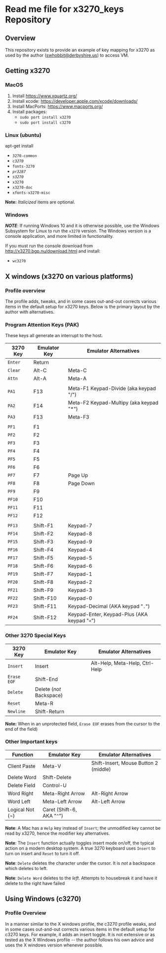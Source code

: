 # Read me file for x3270_keys Repository

## Overview

This repository exists to provide an example of key mapping for x3270 as used by the author (swhobbit@derbyshire.us) to access VM.

## Getting x3270

### MacOS

1. Install https://www.xquartz.org/
1. Install xcode: https://developer.apple.com/xcode/downloads/
1. Install MacPorts: https://www.macports.org/
1. Install packages:
   * `sudo port install x3270`
   * `sudo port install c3270`

### Linux (ubuntu)

apt-get install
* `3270-common`
* _`c3270`_
* `fonts-3270`
* _`pr3287`_
* _`s3270`_
* `x3270`
* `x3270-doc`
* `xfonts-x3270-misc`

__Note:__ _Italicized_ items are optional.

### Windows

***NOTE***: If running Windows 10 and it is otherwise possible, use the Windows Subsystem for Linux to run the `x3270` version.  The Windows version is a console application, and more limited in functionality.

If you must run the console download from http://x3270.bgp.nu/download.html and install:
* `wc3270`

## X windows (x3270 on various platforms)

### Profile overview

The profile adds, tweaks, and in some cases out-and-out corrects various items in the default setup for x3270 keys.  Below is the primary layout by the author with alternatives.

### Program Attention Keys (PAK)

These keys all generate an interrupt to the host.

| 3270 Key    | Emulator Key | Emulator Alternatives |
| ----------- | ------------ | --------------------- |
| `Enter`       | Return       |            |
| `Clear`       | Alt-C        | Meta-C     |
| `Attn`        | Alt-A        | Meta-A     |
|             |              |      |
| `PA1`         | F13          | Meta-F1 Keypad-Divide (aka keypad "/") |
| `PA2`         | F14          | Meta-F2 Keypad-Multipy (aka keypad "*") |
| `PA3`         | F13          | Meta-F3       |
|             |              |      |
| `PF1`         | F1  |  |
| `PF2`         | F2  |  |
| `PF3`         | F3  |  |
| `PF4`         | F4  |  |
| `PF5`         | F5  |  |
| `PF6`         | F6  |  |
| `PF7`         | F7  | Page Up |
| `PF8`         | F8  | Page Down |
| `PF9`         | F9  |  |
| `PF10`        | F10 |  |
| `PF11`        | F11 |  |
| `PF12`        | F12 |  |
|             |           |      |
| `PF13`        | Shift-F1  | Keypad-7 |
| `PF14`        | Shift-F2  | Keypad-8 |
| `PF15`        | Shift-F3  | Keypad-9 |
| `PF16`        | Shift-F4  | Keypad-4 |
| `PF17`        | Shift-F5  | Keypad-5 |
| `PF18`        | Shift-F6  | Keypad-6 |
| `PF19`        | Shift-F7  | Keypad-1 |
| `PF20`        | Shift-F8  | Keypad-2 |
| `PF21`        | Shift-F9  | Keypad-3 |
| `PF22`        | Shift-F10 | Keypad-0 |
| `PF23`        | Shift-F11 | Keypad-Decimal (AKA keypad "`.`") |
| `PF24`        | Shift-F12 | Keypad-Enter, Keypad-Plus (AKA keypad "`+`") |

### Other 3270 Special Keys
| 3270 Key    | Emulator Key | Emulator Alternatives |
| ----------- | ------------ | --------------------- |
| `Insert`      | Insert     | Alt-Help, Meta-Help, Ctrl-Help |
| `Erase EOF`   | Shift-End    |                       |
| `Delete`      | Delete (*not* Backspace) |  |
| `Reset`       | Meta-R       | |
| `Newline`     | Shift-Return | |

**Note:** When in an unprotected field, `Erase EOF` erases from the cursor  to the end of the field)

### Other Important keys
| Function    | Emulator Key | Emulator Alternatives |
| ----------- | ------------ | --------------------- |
| Client Paste| Meta-V       | Shift-Insert, Mouse Button 2 (middle) |
| Delete Word | Shift-Delete |  |
| Delete Field | Control-U   |  |
| Word Right  | Meta-Right Arrow | Alt-Right Arrow |
| Word Left  | Meta-Left Arrow | Alt-Left Arrow |
| Logical Not (¬) | Caret (Shift-6, AKA "`^`") |

**Note**: A Mac has a `Help` key instead of `Insert`; the unmodified key cannot be read by x3270, hence the modifier key alternatives.

**Note**: The `Insert` function actually toggles insert mode on/off, the typical action on a modern desktop system. A true 3270 keyboard uses `Insert` to turn on insert and `Reset` to turn it off.

**Note**: `Delete` deletes the character under the cursor.  It is *not* a backspace which deletes to left.

**Note**: `Delete Word` deletes to the *left*.  Attempts to housebreak it and have it delete to the right have failed

## Using Windows (c3270)

### Profile Overview

In a manner similar to the X windows profile, the c3270 profile weaks, and in some cases out-and-out corrects various items in the default setup for c3270 keys.  For example, it adds an insert toggle.  It is not extensive or as tested as the X Windows profile -- the author follows his own advice and uses the X windows version whenever possible.
